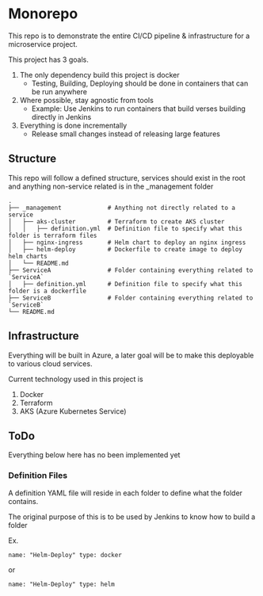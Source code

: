 # Monorepo
This repo is to demonstrate the entire CI/CD pipeline & infrastructure for a microservice project.

This project has 3 goals.

1. The only dependency build this project is docker
    - Testing, Building, Deploying should be done in containers that can be run anywhere
2. Where possible, stay agnostic from tools
    - Example: Use Jenkins to run containers that build verses building directly in Jenkins
3. Everything is done incrementally
    - Release small changes instead of releasing large features

## Structure

This repo will follow a defined structure, services should exist in the root and anything non-service related is in the _management folder

    .
    ├── _management             # Anything not directly related to a service
    │   ├── aks-cluster         # Terraform to create AKS cluster
    │   │   ├── definition.yml  # Definition file to specify what this folder is terraform files
    │   ├── nginx-ingress       # Helm chart to deploy an nginx ingress
    │   ├── helm-deploy         # Dockerfile to create image to deploy helm charts
    │   └── README.md               
    ├── ServiceA                # Folder containing everything related to `ServiceA`
    │   ├── definition.yml      # Definition file to specify what this folder is a dockerfile
    ├── ServiceB                # Folder containing everything related to `ServiceB`
    └── README.md

## Infrastructure

Everything will be built in Azure, a later goal will be to make this deployable to various cloud services.

Current technology used in this project is

1. Docker
2. Terraform
3. AKS (Azure Kubernetes Service)


## ToDo

Everything below here has no been implemented yet

### Definition Files

A definition YAML file will reside in each folder to define what the folder contains.

The original purpose of this is to be used by Jenkins to know how to build a folder

Ex.

``
name: "Helm-Deploy"
type: docker
``

or

``
name: "Helm-Deploy"
type: helm
``

